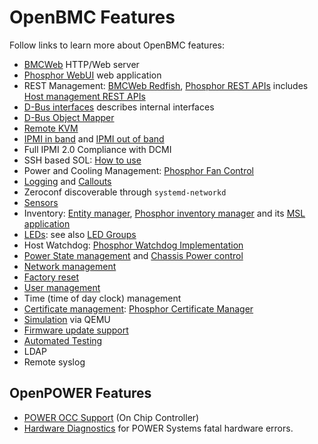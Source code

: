 # OpenBMC Features

Follow links to learn more about OpenBMC features:

* [BMCWeb][] HTTP/Web server
* [Phosphor WebUI][] web application
* REST Management: [BMCWeb Redfish][], [Phosphor REST APIs][] includes
  [Host management REST APIs][]
* [D-Bus interfaces][] describes internal interfaces
* [D-Bus Object Mapper][]
* [Remote KVM][]
* [IPMI in band][] and [IPMI out of band][]
* Full IPMI 2.0 Compliance with DCMI
* SSH based SOL: [How to use][SOL How to use]
* Power and Cooling Management: [Phosphor Fan Control][]
* [Logging][Phosphor Logging] and [Callouts][Logging Callouts]
* Zeroconf discoverable through `systemd-networkd`
* [Sensors][]
* Inventory: [Entity manager][], [Phosphor inventory manager][] and its [MSL application][]
* [LEDs][]: see also [LED Groups][]
* Host Watchdog: [Phosphor Watchdog Implementation][]
* [Power State management] and [Chassis Power control][]
* [Network management][]
* [Factory reset][]
* [User management][Phosphor User Management]
* Time (time of day clock) management
* [Certificate management][]: [Phosphor Certificate Manager][]
* [Simulation][] via QEMU
* [Firmware update support][]
* [Automated Testing][]
* LDAP
* Remote syslog

## OpenPOWER Features

* [POWER OCC Support][POWER OCC Implementation] (On Chip Controller)
* [Hardware Diagnostics][] for POWER Systems fatal hardware errors.

[Automated Testing]: https://github.com/openbmc/openbmc-test-automation/blob/master/README.md
[BMCWeb]: https://github.com/openbmc/bmcweb/blob/master/README.md
[BMCWeb Redfish]: https://github.com/openbmc/bmcweb/blob/master/DEVELOPING.md#redfish
[Certificate management]: https://github.com/openbmc/phosphor-dbus-interfaces/tree/master/xyz/openbmc_project/Certs/README.md
[Chassis Power control]: https://github.com/openbmc/phosphor-dbus-interfaces/blob/master/xyz/openbmc_project/Chassis/README.md
[D-Bus interfaces]: https://github.com/openbmc/phosphor-dbus-interfaces/blob/master/README.md
[D-Bus Object Mapper]: https://github.com/openbmc/docs/blob/master/architecture/object-mapper.md
[Entity manager]: https://github.com/openbmc/entity-manager/blob/master/README.md
[Factory reset]: https://github.com/openbmc/phosphor-dbus-interfaces/tree/master/xyz/openbmc_project/Common/FactoryReset/README.md
[Firmware update support]: https://github.com/openbmc/docs/blob/master/architecture/code-update/code-update.md
[Hardware Diagnostics]: https://github.com/openbmc/openpower-hw-diags/blob/master/README.md
[Host management]: https://github.com/openbmc/docs/blob/master/host-management.md
[Host management REST APIs]: https://github.com/openbmc/docs/blob/master/host-management.md
[IPMI in band]: https://github.com/openbmc/docs/blob/master/architecture/ipmi-architecture.md
[IPMI out of band]: https://github.com/openbmc/ipmitool/blob/master/README
[LED Groups]: https://github.com/openbmc/phosphor-dbus-interfaces/blob/master/xyz/openbmc_project/Led/README.md
[LEDs]: https://github.com/openbmc/docs/blob/master/architecture/LED-architecture.md
[Logging Callouts]: https://github.com/openbmc/phosphor-dbus-interfaces/tree/master/xyz/openbmc_project/Common/Callout/README.md
[MSL application]: https://github.com/openbmc/phosphor-dbus-monitor/blob/master/mslverify/README.md
[Network management]: https://github.com/openbmc/phosphor-dbus-interfaces/blob/master/xyz/openbmc_project/Network/README.md
[Phosphor Certificate Manager]: https://github.com/openbmc/phosphor-certificate-manager/blob/master/README.md
[Phosphor Fan Control]: https://github.com/openbmc/phosphor-fan-presence/blob/master/README.md
[Phosphor inventory manager]: https://github.com/openbmc/phosphor-inventory-manager/blob/master/README.md
[Phosphor Logging]: https://github.com/openbmc/phosphor-logging/blob/master/README.md
[Phosphor REST APIs]: https://github.com/openbmc/docs/blob/master/rest-api.md
[Phosphor User Management]: https://github.com/openbmc/docs/blob/master/architecture/user-management.md
[Phosphor Watchdog Implementation]: https://github.com/openbmc/phosphor-watchdog
[Phosphor WebUI]: https://github.com/openbmc/phosphor-webui/blob/master/README.md
[Power OCC Implementation]: https://github.com/openbmc/openpower-occ-control
[Remote KVM]: https://github.com/openbmc/obmc-ikvm/blob/master/README.md
[Sensors]: https://github.com/openbmc/docs/blob/master/architecture/sensor-architecture.md
[Simulation]: https://github.com/openbmc/docs/blob/master/development/dev-environment.md
[Power State management]: https://github.com/openbmc/phosphor-dbus-interfaces/blob/master/xyz/openbmc_project/State/README.md
[SOL How to use]: https://github.com/openbmc/docs/blob/master/console.md

